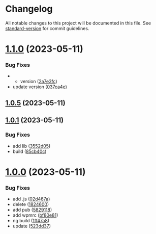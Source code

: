 # Changelog

All notable changes to this project will be documented in this file. See [standard-version](https://github.com/conventional-changelog/standard-version) for commit guidelines.

# [1.1.0](https://github.com/cmm-va/test-pub/compare/1.0.5...1.1.0) (2023-05-11)


### Bug Fixes

* + version ([2a7e3fc](https://github.com/cmm-va/test-pub/commit/2a7e3fcc77d86aa24c6d5eeed3ae7bf1e254de8b))
* update version ([037ca4e](https://github.com/cmm-va/test-pub/commit/037ca4e1fd88a10837a5a41ce55137e4d945067f))



## [1.0.5](https://github.com/cmm-va/test-pub/compare/1.0.4...1.0.5) (2023-05-11)



## [1.0.1](https://github.com/cmm-va/test-pub/compare/1.0.0...1.0.1) (2023-05-11)


### Bug Fixes

*  add lib ([3552d05](https://github.com/cmm-va/test-pub/commit/3552d05a6d91d44b6ad4c38bf80f9abb44f55aa0))
* build ([85cb40c](https://github.com/cmm-va/test-pub/commit/85cb40c84626fac51a1b97fde80f4e571f4bb20b))



# [1.0.0](https://github.com/cmm-va/test-pub/compare/v0.0.1...v1.0.0) (2023-05-11)


### Bug Fixes

*  add  .js ([02d467a](https://github.com/cmm-va/test-pub/commit/02d467a33776592589f51f3fccb57b5b4dfa18a1))
*  delete ([1824600](https://github.com/cmm-va/test-pub/commit/1824600e528b664c7eadfbbe154253c07b94a24d))
* add pub ([5829118](https://github.com/cmm-va/test-pub/commit/58291188c331ef5e05a793a822e6d710f6d51ba7))
* add wpmrc ([bf80e81](https://github.com/cmm-va/test-pub/commit/bf80e81c64b5c87e320dbe755a8f79807653480f))
* ng build ([1ff47a8](https://github.com/cmm-va/test-pub/commit/1ff47a8d2cefab04321b7052767243a57c12459f))
* update ([523dd37](https://github.com/cmm-va/test-pub/commit/523dd3746818363925786846658166778dce6c5a))
